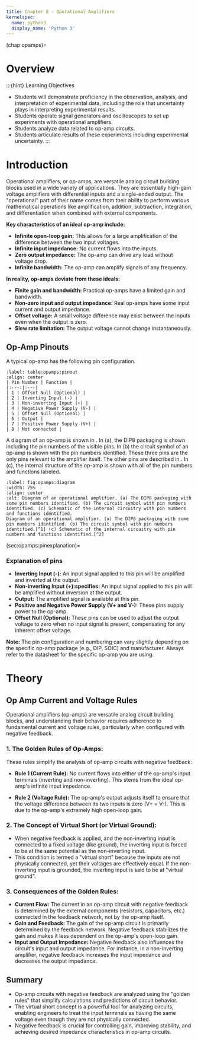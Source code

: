 ```yaml
---
title: Chapter 8 - Operational Amplifiers
kernelspec:
  name: python3
  display_name: 'Python 3'
---
```

(chap:opamps)=
# Overview
:::{hint} Learning Objectives
* Students will demonstrate proficiency in the observation, analysis, and interpretation of experimental data, including the role that uncertainty plays in interpreting experimental results.
* Students operate signal generators and oscilloscopes to set up experiments with operational amplifiers.
* Students analyze data related to op-amp circuits.
* Students articulate results of these experiments including experimental uncertainty.
:::

# Introduction

Operational amplifiers, or op-amps, are versatile analog circuit building blocks used in a wide variety of applications. They are essentially high-gain voltage amplifiers with differential inputs and a single-ended output.  The "operational" part of their name comes from their ability to perform various mathematical operations like amplification, addition, subtraction, integration, and differentiation when combined with external components.

**Key characteristics of an ideal op-amp include:**

-   **Infinite open-loop gain:** This allows for a large amplification of the difference between the two input voltages.
-   **Infinite input impedance:** No current flows into the inputs.
-   **Zero output impedance:** The op-amp can drive any load without voltage drop.
-   **Infinite bandwidth:**  The op-amp can amplify signals of any frequency.

**In reality, op-amps deviate from these ideals:**

-   **Finite gain and bandwidth:**  Practical op-amps have a limited gain and bandwidth.
-   **Non-zero input and output impedance:**  Real op-amps have some input current and output impedance.
-   **Offset voltage:**  A small voltage difference may exist between the inputs even when the output is zero.
-   **Slew rate limitation:**  The output voltage cannot change instantaneously.

## Op-Amp Pinouts

A typical op-amp has the following pin configuration.
```{table} Numbering and function of pins on a DIP8 op-amp.
:label: table:opamps:pinout
:align: center
| Pin Number | Function |
|:---:|:---|
| 1 | Offset Null (Optional) |
| 2 | Inverting Input (-) |
| 3 | Non-inverting Input (+) |
| 4 | Negative Power Supply (V-) |
| 5 | Offset Null (Optional) |
| 6 | Output |
| 7 | Positive Power Supply (V+) |
| 8 | Not connected |
```

A diagram of an op-amp is shown in [](#fig:opamps:diagram). In [](#fig:opamps:diagram) (a), the DIP8 packaging is shown including the pin numbers of the visible pins. In [](#fig:opamps:diagram) (b) the circuit symbol of an op-amp is shown with the pin numbers identified. These three pins are the only pins relevant to the amplifier itself. The other pins are described in [](#sec:opamps:pinexplanation). In [](#fig:opamps:diagram) (c), the internal structure of the op-amp is shown with all of the pin numbers and functions labeled.
```{figure} ../figures/ch8_opamps/OpAmpDiagram.svg
:label: fig:opamps:diagram
:width: 75%
:align: center
:alt: Diagram of an operational amplifier. (a) The DIP8 packaging with some pin numbers identified. (b) The circuit symbol with pin numbers identified. (c) Schematic of the internal circuitry with pin numbers and functions identified.
Diagram of an operational amplifier. (a) The DIP8 packaging with some pin numbers identified. (b) The circuit symbol with pin numbers identified.[^1] (c) Schematic of the internal circuitry with pin numbers and functions identified.[^2]
```

(sec:opamps:pinexplanation)=
### Explanation of pins

-   **Inverting Input (-):** An input signal applied to this pin will be amplified and inverted at the output.
-   **Non-inverting Input (+):specifies:** An input signal applied to this pin will be amplified without inversion at the output.
-   **Output:**  The amplified signal is available at this pin.
-   **Positive and Negative Power Supply (V+ and V-):** These pins supply power to the op-amp.
-   **Offset Null (Optional):**  These pins can be used to adjust the output voltage to zero when no input signal is present, compensating for any inherent offset voltage.

**Note:** The pin configuration and numbering can vary slightly depending on the specific op-amp package (e.g., DIP, SOIC) and manufacturer. Always refer to the datasheet for the specific op-amp you are using.

# Theory

## Op Amp Current and Voltage Rules

Operational amplifiers (op-amps) are versatile analog circuit building blocks, and understanding their behavior requires adherence to fundamental current and voltage rules, particularly when configured with negative feedback.

### 1. The Golden Rules of Op-Amps:

These rules simplify the analysis of op-amp circuits with negative feedback:

*   **Rule 1 (Current Rule):** No current flows into either of the op-amp's input terminals (inverting and non-inverting). This stems from the ideal op-amp's infinite input impedance.

*   **Rule 2 (Voltage Rule):** The op-amp's output adjusts itself to ensure that the voltage difference between its two inputs is zero (V+ = V-). This is due to the op-amp's extremely high open-loop gain.

### 2. The Concept of Virtual Short (or Virtual Ground):

*   When negative feedback is applied, and the non-inverting input is connected to a fixed voltage (like ground), the inverting input is forced to be at the same potential as the non-inverting input.
*   This condition is termed a "virtual short" because the inputs are not physically connected, yet their voltages are effectively equal. If the non-inverting input is grounded, the inverting input is said to be at "virtual ground".

### 3. Consequences of the Golden Rules:

*   **Current Flow:** The current in an op-amp circuit with negative feedback is determined by the external components (resistors, capacitors, etc.) connected in the feedback network, not by the op-amp itself.
*   **Gain and Feedback:** The gain of the op-amp circuit is primarily determined by the feedback network. Negative feedback stabilizes the gain and makes it less dependent on the op-amp's open-loop gain.
*   **Input and Output Impedance:** Negative feedback also influences the circuit's input and output impedance. For instance, in a non-inverting amplifier, negative feedback increases the input impedance and decreases the output impedance.

## Summary

*   Op-amp circuits with negative feedback are analyzed using the "golden rules" that simplify calculations and predictions of circuit behavior.
*   The virtual short concept is a powerful tool for analyzing circuits, enabling engineers to treat the input terminals as having the same voltage even though they are not physically connected.
*   Negative feedback is crucial for controlling gain, improving stability, and achieving desired impedance characteristics in op-amp circuits.
[^1]: By Inductiveload - Own work, Public Domain, https://commons.wikimedia.org/w/index.php?curid=8433629
[^2]: By Inductiveload - Self-made, Inkscape, Public Domain, https://commons.wikimedia.org/w/index.php?curid=3439390
